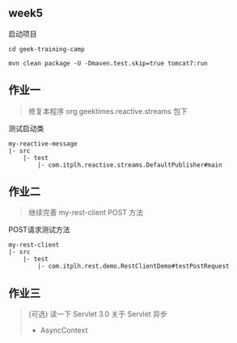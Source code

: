## week5

启动项目
```
cd geek-training-camp

mvn clean package -U -Dmaven.test.skip=true tomcat7:run
```

## 作业一

> 修复本程序 org.geektimes.reactive.streams 包下

测试启动类

```
my-reactive-message
|- src
    |- test
        |- com.itplh.reactive.streams.DefaultPublisher#main
```

## 作业二

> 继续完善 my-rest-client POST 方法

POST请求测试方法
```
my-rest-client
|- src
    |- test
        |- com.itplh.rest.demo.RestClientDemo#testPostRequest
```

## 作业三

> (可选) 读一下 Servlet 3.0 关于 Servlet 异步
> - AsyncContext
